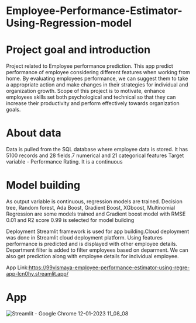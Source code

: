 # Employee-Performance-Estimator-Using-Regression-model
# Project goal and introduction

Project related to Employee performance prediction. This app predict performance of employee considering different features when working from home. By evaluating employees performance, we can suggest them to take a appropriate action and make changes in their strategies for individual and  organization growth.
Scope of this project is to motivate, enhance employees skills set both psychological and technical so that they can  increase their productivity and perform effectively towards organization goals.

# About data
Data is pulled from the SQL database where employee data is stored. It has 5100 records and 28 fields.7 numerical and 21 categorical features
Target variable - Performance Rating. It is a continuous

# Model building
As output variable is continuous, regression models are trained. Decision tree, Random forest, Ada Boost, Gradient Boost, XGboost, Multinomial Regression are some models trained and Gradient boost model with RMSE 0.01 and R2 score 0.99 is selected for model building

Deployment
Streamlit framework is used for app building.Cloud deployment was done in Streamlit cloud deployment platform. Using features performance is predicted and is displayed with other employee details. Department filter is added to filter employees based on deparment. We can also get prediction along with employee details for individual employee.

App Link:https://99vismaya-employee-performance-estimator-using-regre-app-lcn0hy.streamlit.app/

# App

![Streamlit - Google Chrome 12-01-2023 11_08_08](https://user-images.githubusercontent.com/106010576/211986604-c8430522-4c38-49d5-8069-7d8f95dc9eee.png)

